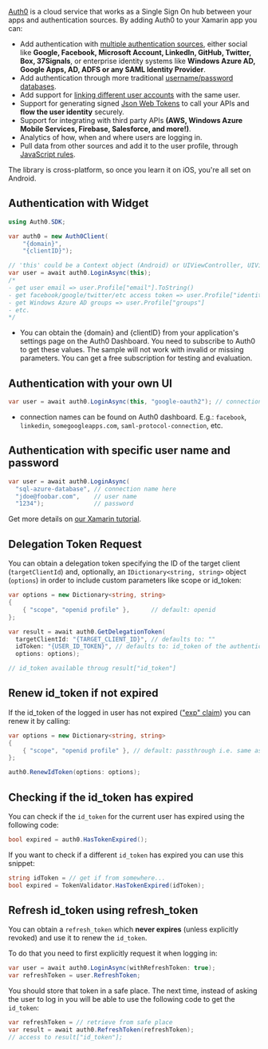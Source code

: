 [Auth0](http://developers.auth0.com) is a cloud service that works as a Single Sign On hub between your apps and authentication sources. By adding Auth0 to your Xamarin app you can:

* Add authentication with [multiple authentication sources](https://docs.auth0.com/identityproviders), either social like **Google, Facebook, Microsoft Account, LinkedIn, GitHub, Twitter, Box, 37Signals**, or enterprise identity systems like **Windows Azure AD, Google Apps, AD, ADFS or any SAML Identity Provider**.
* Add authentication through more traditional [username/password databases](https://docs.auth0.com/mysql-connection-tutorial).
* Add support for [linking different user accounts](https://docs.auth0.com/link-accounts) with the same user.
* Support for generating signed [Json Web Tokens](https://docs.auth0.com/jwt) to call your APIs and **flow the user identity** securely.
* Support for integrating with third party APIs **(AWS, Windows Azure Mobile Services, Firebase, Salesforce, and more!)**.
* Analytics of how, when and where users are logging in.
* Pull data from other sources and add it to the user profile, through [JavaScript rules](https://docs.auth0.com/rules).

The library is cross-platform, so once you learn it on iOS, you're all set on Android.

## Authentication with Widget

```csharp
using Auth0.SDK;

var auth0 = new Auth0Client(
	"{domain}",
	"{clientID}");

// 'this' could be a Context object (Android) or UIViewController, UIView, UIBarButtonItem (iOS)
var user = await auth0.LoginAsync(this);
/*
- get user email => user.Profile["email"].ToString()
- get facebook/google/twitter/etc access token => user.Profile["identities"][0]["access_token"]
- get Windows Azure AD groups => user.Profile["groups"]
- etc.
*/
```

* You can obtain the {domain} and {clientID} from your application's settings page on the Auth0 Dashboard. You need to subscribe to Auth0 to get these values. The sample will not work with invalid or missing parameters. You can get a free subscription for testing and evaluation.

## Authentication with your own UI

```csharp
var user = await auth0.LoginAsync(this, "google-oauth2"); // connection name here
```

* connection names can be found on Auth0 dashboard. E.g.: `facebook`, `linkedin`, `somegoogleapps.com`, `saml-protocol-connection`, etc.

## Authentication with specific user name and password

```csharp
var user = await auth0.LoginAsync(
  "sql-azure-database", // connection name here
  "jdoe@foobar.com",    // user name
  "1234");             	// password
```

Get more details on [our Xamarin tutorial](https://docs.auth0.com/xamarin-tutorial).

## Delegation Token Request

You can obtain a delegation token specifying the ID of the target client (`targetClientId`) and, optionally, an `IDictionary<string, string>` object (`options`) in order to include custom parameters like scope or id_token:

```csharp
var options = new Dictionary<string, string>
{
    { "scope", "openid profile" },      // default: openid
};

var result = await auth0.GetDelegationToken(
  targetClientId: "{TARGET_CLIENT_ID}", // defaults to: ""
  idToken: "{USER_ID_TOKEN}", // defaults to: id_token of the authenticated user (auth0 CurrentUser.IdToken)
  options: options);

// id_token available throug result["id_token"]
```

## Renew id_token if not expired

If the id_token of the logged in user has not expired (["exp" claim](http://self-issued.info/docs/draft-ietf-oauth-json-web-token.html#expDef)) you can renew it by calling:

```csharp
var options = new Dictionary<string, string>
{
    { "scope", "openid profile" }, // default: passthrough i.e. same as previous time token was asked for
};

auth0.RenewIdToken(options: options);
```

## Checking if the id_token has expired

You can check if the `id_token` for the current user has expired using the following code:

```csharp
bool expired = auth0.HasTokenExpired();
```

If you want to check if a different `id_token` has expired you can use this snippet:
```csharp
string idToken = // get if from somewhere...
bool expired = TokenValidator.HasTokenExpired(idToken);
```

## Refresh id_token using refresh_token

You can obtain a `refresh_token` which **never expires** (unless explicitly revoked) and use it to renew the `id_token`.

To do that you need to first explicitly request it when logging in:
```csharp
var user = await auth0.LoginAsync(withRefreshToken: true);
var refreshToken = user.RefreshToken;
```

You should store that token in a safe place. The next time, instead of asking the user to log in you will be able to use the following code to get the `id_token`:
```csharp
var refreshToken = // retrieve from safe place
var result = await auth0.RefreshToken(refreshToken);
// access to result["id_token"];
```
